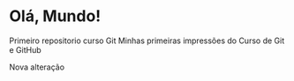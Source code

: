 # Olá, Mundo!
 Primeiro repositorio curso Git
 Minhas primeiras impressões do Curso de Git e GitHub

 Nova alteração
